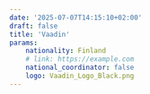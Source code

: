 ```yaml
---
date: '2025-07-07T14:15:10+02:00'
draft: false
title: 'Vaadin'
params:
    nationality: Finland
    # link: https://example.com
    national_coordinator: false
    logo: Vaadin_Logo_Black.png
---
```

